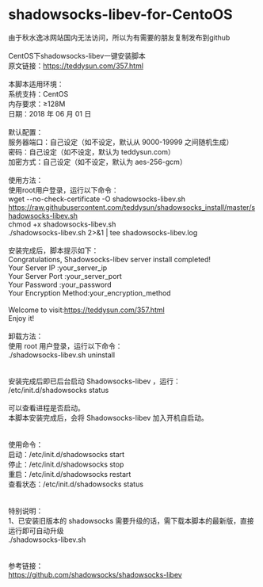 # shadowsocks-libev-for-CentoOS
由于秋水逸冰网站国内无法访问，所以为有需要的朋友复制发布到github
</br> 
</br> 
CentOS下shadowsocks-libev一键安装脚本</br> 
原文链接：https://teddysun.com/357.html</br> 
</br> 
本脚本适用环境：</br> 
系统支持：CentOS</br> 
内存要求：≥128M</br> 
日期：2018 年 06 月 01 日</br> 
</br> 
默认配置：</br> 
服务器端口：自己设定（如不设定，默认从 9000-19999 之间随机生成）</br> 
密码：自己设定（如不设定，默认为 teddysun.com）</br> 
加密方式：自己设定（如不设定，默认为 aes-256-gcm）</br> 
</br> 
使用方法：</br> 
使用root用户登录，运行以下命令：</br> 
wget --no-check-certificate -O shadowsocks-libev.sh https://raw.githubusercontent.com/teddysun/shadowsocks_install/master/shadowsocks-libev.sh</br> 
chmod +x shadowsocks-libev.sh</br> 
./shadowsocks-libev.sh 2>&1 | tee shadowsocks-libev.log</br> 
</br> 
安装完成后，脚本提示如下：</br> 
Congratulations, Shadowsocks-libev server install completed!</br> 
Your Server IP        :your_server_ip</br> 
Your Server Port      :your_server_port</br> 
Your Password         :your_password</br> 
Your Encryption Method:your_encryption_method</br> 
</br> 
Welcome to visit:https://teddysun.com/357.html</br> 
Enjoy it!</br> 
</br> 
卸载方法：</br> 
使用 root 用户登录，运行以下命令：</br> 
./shadowsocks-libev.sh uninstall</br> 
</br> 
</br> 
安装完成后即已后台启动 Shadowsocks-libev ，运行：</br> 
/etc/init.d/shadowsocks status</br> 
</br> 
可以查看进程是否启动。</br> 
本脚本安装完成后，会将 Shadowsocks-libev 加入开机自启动。</br> 
</br> 
</br> 
使用命令：</br> 
启动：/etc/init.d/shadowsocks start</br> 
停止：/etc/init.d/shadowsocks stop</br> 
重启：/etc/init.d/shadowsocks restart</br> 
查看状态：/etc/init.d/shadowsocks status</br> 
</br> 
</br> 
特别说明：</br> 
1、已安装旧版本的 shadowsocks 需要升级的话，需下载本脚本的最新版，直接运行即可自动升级</br> 
./shadowsocks-libev.sh</br> 
</br> 
</br> 
参考链接：</br> 
https://github.com/shadowsocks/shadowsocks-libev</br> 
